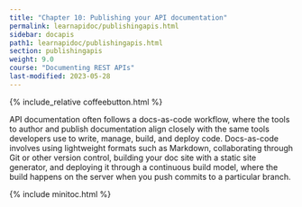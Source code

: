 ```yaml
---
title: "Chapter 10: Publishing your API documentation"
permalink: learnapidoc/publishingapis.html
sidebar: docapis
path1: learnapidoc/publishingapis.html
section: publishingapis
weight: 9.0
course: "Documenting REST APIs"
last-modified: 2023-05-28
---
```


{% include_relative coffeebutton.html %}

API documentation often follows a docs-as-code workflow, where the tools to author and publish documentation align closely with the same tools developers use to write, manage, build, and deploy code. Docs-as-code involves using lightweight formats such as Markdown, collaborating through Git or other version control, building your doc site with a static site generator, and deploying it through a continuous build model, where the build happens on the server when you push commits to a particular branch.

{% include minitoc.html %}